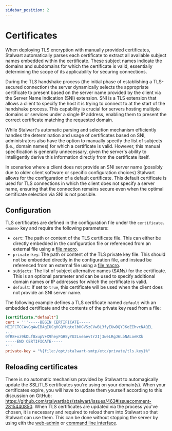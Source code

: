 ```yaml
---
sidebar_position: 2
---
```


# Certificates

When deploying TLS encryption with manually provided certificates, Stalwart automatically parses each certificate to extract all available subject names embedded within the certificate. These subject names indicate the domains and subdomains for which the certificate is valid, essentially determining the scope of its applicability for securing connections.

During the TLS handshake process (the initial phase of establishing a TLS-secured connection) the server dynamically selects the appropriate certificate to present based on the server name provided by the client via the Server Name Indication (SNI) extension. SNI is a TLS extension that allows a client to specify the host it is trying to connect to at the start of the handshake process. This capability is crucial for servers hosting multiple domains or services under a single IP address, enabling them to present the correct certificate matching the requested domain.

While Stalwart's automatic parsing and selection mechanism efficiently handles the determination and usage of certificates based on SNI, administrators also have the option to manually specify the list of subjects (i.e., domain names) for which a certificate is valid. However, this manual specification is generally unnecessary, given the server's ability to intelligently derive this information directly from the certificate itself.

In scenarios where a client does not provide an SNI server name (possibly due to older client software or specific configuration choices) Stalwart allows for the configuration of a default certificate. This default certificate is used for TLS connections in which the client does not specify a server name, ensuring that the connection remains secure even when the optimal certificate selection via SNI is not possible.

## Configuration

TLS certificates are defined in the configuration file under the `certificate.<name>` key and require the following parameters:

- `cert`: The path or content of the TLS certificate file. This can either be directly embedded in the configuration file or referenced from an external file using a [file macro](/docs/configuration/macros).
- `private-key`: The path or content of the TLS private key file. This should not be embedded directly in the configuration file, and instead be referenced from an external file using a [file macro](/docs/configuration/macros).
- `subjects`: The list of subject alternative names (SANs) for the certificate. This is an optional parameter and can be used to specify additional domain names or IP addresses for which the certificate is valid.
- `default`: If set to `true`, this certificate will be used when the client does not provide an SNI server name.

The following example defines a TLS certificate named `default` with an embedded certificate and the contents of the private key read from a file:

```toml
[certificate."default"]
cert = '''-----BEGIN CERTIFICATE-----
MIIFCTCCAvGgAwIBAgIUCgHGQYUqtelbHGVSzCVwBL3fyEUwDQYJKoZIhvcNAQEL
...
0fR8+xz9kDLf8xupV+X9heyFGHSyYU2Lveaevtr2Ij3weLRgJ6LbNALoeKXk
-----END CERTIFICATE-----
'''
private-key = "%{file:/opt/stalwart-smtp/etc/private/tls.key}%"
```

## Reloading certificates

There is no automatic mechanism provided by Stalwart to automagically update the SSL/TLS certificates you're using on your domain(s). When your certificates expire, you will have to update them yourself according to this discussion on GitHub: https://github.com/stalwartlabs/stalwart/issues/463#issuecomment-2815440850. When TLS certificates are updated via the process you've chosen, it is necessary and required to reload them into Stalwart so that Stalwart can use them. This can be done without stopping the server by using eith the [web-admin](/docs/management/webadmin/overview) or [command line interface](/docs/management/cli/overview). 
